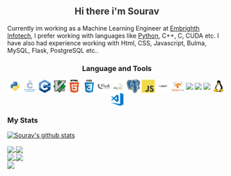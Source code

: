 <h2 align="center" style="color: #323232">
Hi there i'm Sourav
</h2>

Currently im working as a Machine Learning Engineer at [Embrighth Infotech](https://embrightinfotech.com/), I prefer working with languages like [Python](https://www.python.org/), C++, C, CUDA etc. I have also had experience working with Html, CSS, Javascript, Bulma, MySQL, Flask, PostgreSQL etc..

<h3 align="center">
Language and Tools
</h3>

<div align="center">
<img align="center" width="30px" src="https://raw.githubusercontent.com/github/explore/80688e429a7d4ef2fca1e82350fe8e3517d3494d/topics/python/python.png" />
<img align="center" width="30px" src="https://raw.githubusercontent.com/github/explore/80688e429a7d4ef2fca1e82350fe8e3517d3494d/topics/c/c.png">
<img align="center" width="30px" src="https://raw.githubusercontent.com/github/explore/80688e429a7d4ef2fca1e82350fe8e3517d3494d/topics/cpp/cpp.png">
<img align="center" width="30px" src="https://raw.githubusercontent.com/github/explore/80688e429a7d4ef2fca1e82350fe8e3517d3494d/topics/vim/vim.png">
<img align="center" width="30px" src="https://raw.githubusercontent.com/github/explore/80688e429a7d4ef2fca1e82350fe8e3517d3494d/topics/html/html.png">
<img align="center" width="30px" src="https://raw.githubusercontent.com/github/explore/80688e429a7d4ef2fca1e82350fe8e3517d3494d/topics/css/css.png">
<img align="center" width="30px" src="https://raw.githubusercontent.com/github/explore/80688e429a7d4ef2fca1e82350fe8e3517d3494d/topics/flask/flask.png">
<img align="center" width="30px" src="https://raw.githubusercontent.com/github/explore/80688e429a7d4ef2fca1e82350fe8e3517d3494d/topics/mysql/mysql.png">
<img align="center" width="30px" src="https://raw.githubusercontent.com/github/explore/80688e429a7d4ef2fca1e82350fe8e3517d3494d/topics/postgresql/postgresql.png">
<img align="center" width="30px" src="https://raw.githubusercontent.com/github/explore/80688e429a7d4ef2fca1e82350fe8e3517d3494d/topics/javascript/javascript.png">
<img align="center" width="30px" src="https://raw.githubusercontent.com/github/explore/80688e429a7d4ef2fca1e82350fe8e3517d3494d/topics/jquery/jquery.png">
<img align="center" width="30px" src="https://raw.githubusercontent.com/github/explore/80688e429a7d4ef2fca1e82350fe8e3517d3494d/topics/tensorflow/tensorflow.png">
<img align="center" width="30px" src="https://camo.githubusercontent.com/906e661107a3bc03104ca5d88336d1f4b0e80fdcac65efaf7904041d371c747f/68747470733a2f2f73332e616d617a6f6e6177732e636f6d2f6b657261732e696f2f696d672f6b657261732d6c6f676f2d323031382d6c617267652d313230302e706e67">
<img align="center" width="30px" src="https://github.com/pytorch/pytorch/raw/master/docs/source/_static/img/pytorch-logo-dark.png">
<img align="center" width="30px" src="https://avatars2.githubusercontent.com/u/1728152?s=200&v=4">
<img align="center" width="30px" src="https://raw.githubusercontent.com/github/explore/80688e429a7d4ef2fca1e82350fe8e3517d3494d/topics/linux/linux.png">
<img align="center" width="30px" src="https://raw.githubusercontent.com/github/explore/80688e429a7d4ef2fca1e82350fe8e3517d3494d/topics/visual-studio-code/visual-studio-code.png">
</div>

### My Stats

[![Sourav's github stats](https://github-readme-stats.vercel.app/api?username=souravrs999&theme=dark&show_icons=true)](https://github.com/souravrs999)

<a href="https://github.com/souravrs999/FaucetCryptoBot">
<img align="center" src="https://github-readme-stats.vercel.app/api/pin/?username=souravrs999&theme=dark&repo=FaucetCryptoBot" />
</a>

<a href="https://github.com/souravrs999/License-Plate-Recognition">
<img align="center" src="https://github-readme-stats.vercel.app/api/pin/?username=souravrs999&theme=dark&repo=License-Plate-Recognition" />
</a>

<br>

<a href="https://github.com/souravrs999/Dot-files">
<img align="center" src="https://github-readme-stats.vercel.app/api/pin/?username=souravrs999&theme=dark&repo=Dot-files" />
</a>

<a href="https://github.com/souravrs999/Gaze-Unity">
<img align="center" src="https://github-readme-stats.vercel.app/api/pin/?username=souravrs999&theme=dark&repo=Gaze-Unity" />
</a>

<br>

<a href="https://github.com/souravrs999/Face-Recognition-Attendence-System">
<img align="center" src="https://github-readme-stats.vercel.app/api/pin/?username=souravrs999&theme=dark&repo=Face-Recognition-Attendence-System" />
</a>
